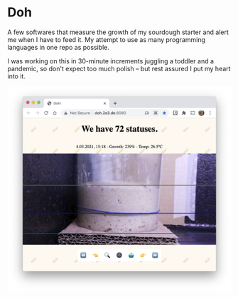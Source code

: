 # Doh

A few softwares that measure the growth of my sourdough starter and alert me when I have to feed it. My attempt to use as many programming languages in one repo as possible.

I was working on this in 30-minute increments juggling a toddler and a pandemic, so don't expect too much polish – but rest assured I put my heart into it.

![](media/doh-web-screenshot.png)
